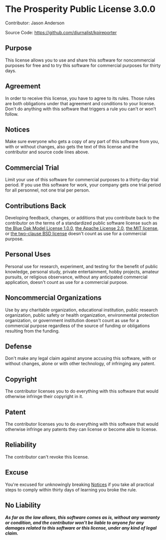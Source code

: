 # The Prosperity Public License 3.0.0

Contributor: Jason Anderson

Source Code: https://github.com/diurnalist/kpireporter

## Purpose

This license allows you to use and share this software for noncommercial
purposes for free and to try this software for commercial purposes for thirty
days.

## Agreement

In order to receive this license, you have to agree to its rules.  Those rules
are both obligations under that agreement and conditions to your license.  Don't
do anything with this software that triggers a rule you can't or won't follow.

## Notices

Make sure everyone who gets a copy of any part of this software from you, with
or without changes, also gets the text of this license and the contributor and
source code lines above.

## Commercial Trial

Limit your use of this software for commercial purposes to a thirty-day trial
period.  If you use this software for work, your company gets one trial period
for all personnel, not one trial per person.

## Contributions Back

Developing feedback, changes, or additions that you contribute back to the
contributor on the terms of a standardized public software license such as [the
Blue Oak Model License 1.0.0](https://blueoakcouncil.org/license/1.0.0), [the
Apache License 2.0](https://www.apache.org/licenses/LICENSE-2.0.html), [the MIT
license](https://spdx.org/licenses/MIT.html), or [the two-clause BSD
license](https://spdx.org/licenses/BSD-2-Clause.html) doesn't count as use for a
commercial purpose.

## Personal Uses

Personal use for research, experiment, and testing for the benefit of public
knowledge, personal study, private entertainment, hobby projects, amateur
pursuits, or religious observance, without any anticipated commercial
application, doesn't count as use for a commercial purpose.

## Noncommercial Organizations

Use by any charitable organization, educational institution, public research
organization, public safety or health organization, environmental protection
organization, or government institution doesn't count as use for a commercial
purpose regardless of the source of funding or obligations resulting from the
funding.

## Defense

Don't make any legal claim against anyone accusing this software, with or
without changes, alone or with other technology, of infringing any patent.

## Copyright

The contributor licenses you to do everything with this software that would
otherwise infringe their copyright in it.

## Patent

The contributor licenses you to do everything with this software that would
otherwise infringe any patents they can license or become able to license.

## Reliability

The contributor can't revoke this license.

## Excuse

You're excused for unknowingly breaking [Notices](#notices) if you take all
practical steps to comply within thirty days of learning you broke the rule.

## No Liability

***As far as the law allows, this software comes as is, without any warranty or
condition, and the contributor won't be liable to anyone for any damages related
to this software or this license, under any kind of legal claim.***
